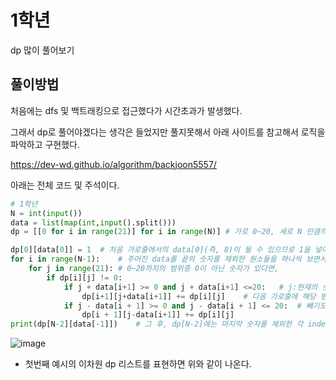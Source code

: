 # 1학년

dp 많이 풀어보기

## 풀이방법

처음에는 dfs 및 백트래킹으로 접근했다가 시간초과가 발생했다.

그래서 dp로 풀어야겠다는 생각은 들었지만 풀지못해서 아래 사이트를 참고해서 로직을 파악하고 구현했다.

https://dev-wd.github.io/algorithm/backjoon5557/



아래는 전체 코드 및 주석이다.

```python
# 1학년
N = int(input())
data = list(map(int,input().split()))
dp = [[0 for i in range(21)] for i in range(N)]	# 가로 0~20, 세로 N 만큼의 dp 리스트 선언

dp[0][data[0]] = 1	# 처음 가로줄에서의 data[0](즉, 8)이 될 수 있으므로 1을 넣어준다.
for i in range(N-1):	# 주어진 data를 끝의 숫자를 제외한 원소들을 하나씩 보면서
    for j in range(21):	# 0~20까지의 범위중 0이 아닌 숫자가 있다면,
        if dp[i][j] != 0:
            if j + data[i+1] >= 0 and j + data[i+1] <=20:	# j:현재의 숫자, data[i+1] : 그 다음 숫자가 더했을때 범위가 0~20사이라면
                dp[i+1][j+data[i+1]] += dp[i][j]	# 다음 가로줄에 해당 범위에 속하는 부분에 횟수를 더해준다.
            if j - data[i + 1] >= 0 and j - data[i + 1] <= 20:	# 빼기도 마찬가지.
                dp[i + 1][j-data[i+1]] += dp[i][j]
print(dp[N-2][data[-1]])	# 그 후, dp[N-2]에는 마지막 숫자를 제외한 각 index가 만들어질 수 있는 횟수가 나온다. 그러므로 dp[N-2][data[-1]]의 자리를 출력하면 된다.
```

![image](https://user-images.githubusercontent.com/52579096/127849492-7b152e81-4377-4917-85b5-4231b317d657.png)

- 첫번째 예시의 이차원 dp 리스트를 표현하면 위와 같이 나온다.